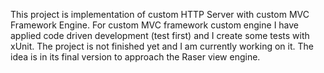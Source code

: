 This project is implementation of custom HTTP Server with custom MVC Framework Engine. 
For custom MVC framework custom engine I have applied code driven development (test first) and I create some tests with xUnit.
The project is not finished yet and I am currently working on it. The idea is in its final version to approach the Raser view engine.
